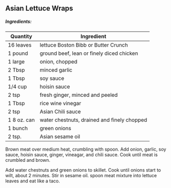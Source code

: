 
## Asian Lettuce Wraps

##### Ingredients:
Quantity        |    Ingredient
--------------- | -------------------------------------
16 leaves       | lettuce Boston Bibb or Butter Crunch
1 pound         | ground beef, lean or finely diced chicken
1 large         | onion, chopped
2 Tbsp          | minced garlic
1 Tbsp          | soy sauce
1/4 cup         | hoisin sauce
2 tsp           | fresh ginger, minced and peeled
1 Tbsp          | rice wine vinegar
2 tsp           | Asian Chili sauce
1 8 oz. can     | water chestnuts, drained and finely chopped
1 bunch         | green onions
2 tsp.          | Asian sesame oil

Brown meat over medium heat, crumbling with spoon.  Add onion, garlic, soy sauce, hoisin sauce,
ginger, vineagar, and chili sauce.  Cook until meat is crumbled and brown.

Add water chestnuts and green onions to skillet.  Cook until onions start to wilt, about 
2 minutes.  Stir in sesame oil.  spoon meat mixture into lettuce leaves and eat like a taco.
